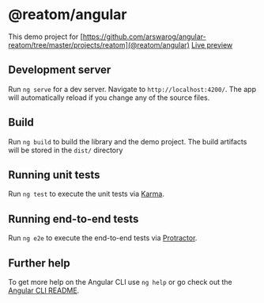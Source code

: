 # @reatom/angular

This demo project for [https://github.com/arswarog/angular-reatom/tree/master/projects/reatom](@reatom/angular) 
[Live preview](https://arswarog.ru/angular-reatom/)

## Development server

Run `ng serve` for a dev server. Navigate to `http://localhost:4200/`. The app will automatically reload if you change any of the source files.

## Build

Run `ng build` to build the library and the demo project. The build artifacts will be stored in the `dist/` directory

## Running unit tests

Run `ng test` to execute the unit tests via [Karma](https://karma-runner.github.io).

## Running end-to-end tests

Run `ng e2e` to execute the end-to-end tests via [Protractor](http://www.protractortest.org/).

## Further help

To get more help on the Angular CLI use `ng help` or go check out the [Angular CLI README](https://github.com/angular/angular-cli/blob/master/README.md).
